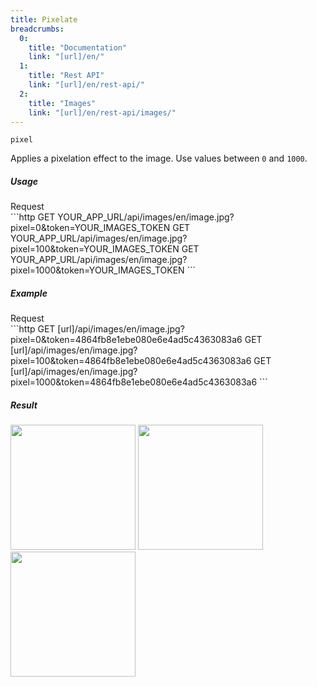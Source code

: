 ```yaml
---
title: Pixelate
breadcrumbs:
  0:
    title: "Documentation"
    link: "[url]/en/"
  1:
    title: "Rest API"
    link: "[url]/en/rest-api/"
  2:
    title: "Images"
    link: "[url]/en/rest-api/images/"
---
```


`pixel`

Applies a pixelation effect to the image. Use values between `0` and `1000`.

##### Usage

<div class="file-header">Request</div>
```http
GET YOUR_APP_URL/api/images/en/image.jpg?pixel=0&token=YOUR_IMAGES_TOKEN
GET YOUR_APP_URL/api/images/en/image.jpg?pixel=100&token=YOUR_IMAGES_TOKEN
GET YOUR_APP_URL/api/images/en/image.jpg?pixel=1000&token=YOUR_IMAGES_TOKEN
```

##### Example

<div class="file-header">Request</div>
```http
GET [url]/api/images/en/image.jpg?pixel=0&token=4864fb8e1ebe080e6e4ad5c4363083a6
GET [url]/api/images/en/image.jpg?pixel=100&token=4864fb8e1ebe080e6e4ad5c4363083a6
GET [url]/api/images/en/image.jpg?pixel=1000&token=4864fb8e1ebe080e6e4ad5c4363083a6
```

##### Result

<img width="200" class="inline" src="[url]/api/images/en/image.jpg?pixel=0&token=4864fb8e1ebe080e6e4ad5c4363083a6">
<img width="200" class="inline" src="[url]/api/images/en/image.jpg?pixel=100&token=4864fb8e1ebe080e6e4ad5c4363083a6">
<img width="200" class="inline" src="[url]/api/images/en/image.jpg?pixel=1000&token=4864fb8e1ebe080e6e4ad5c4363083a6">
